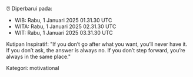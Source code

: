 ⏰ Diperbarui pada:
- WIB: Rabu, 1 Januari 2025 01.31.30 UTC
- WITA: Rabu, 1 Januari 2025 02.31.30 UTC
- WIT: Rabu, 1 Januari 2025 03.31.30 UTC

Kutipan Inspiratif:
"If you don’t go after what you want, you’ll never have it. If you don’t ask, the answer is always no. If you don’t step forward, you’re always in the same place."


Kategori: motivational


